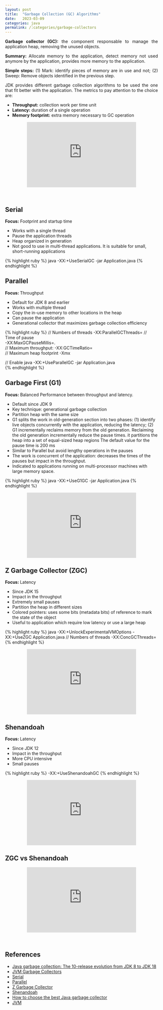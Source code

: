 ```yaml
---
layout: post
title:  "Garbage Collection (GC) Algorithms"
date:   2023-03-09
categories: java
permalink: /:categories/garbage-collectors
---
```


<p style="text-align: justify;"><b>Garbage collector (GC):</b> the component responsable to manage the application heap, removing the unused objects.</p>
<p style="text-align: justify;"><b>Summary:</b> Allocate memory to the application, detect memory not used anymore by the application, provides more memory to the application.</p>
<p style="text-align: justify;"><b>Simple steps:</b> (1) Mark: identify pieces of memory are in use and not; (2) Sweep: Remove objects identified in the previous step.</p>

<p style="text-align: justify;">JDK provides different garbage collection algorithms to be used the one that fit better with the application. The metrics to pay attention to the choice are:</p>

<ul>
  <li><b>Throughput:</b> collection work per time unit</li>
  <li><b>Latency:</b> duration of a single operation</li>
  <li><b>Memory footprint:</b> extra memory necessary to GC operation</li>
</ul>  


<p>
  <center>
    <iframe width="360" height="215" src="https://www.youtube.com/embed/XXOaCV5xm9s" title="YouTube video player" frameborder="0" allow="accelerometer; autoplay; clipboard-write; encrypted-media; gyroscope; picture-in-picture; web-share" allowfullscreen></iframe>
  </center>
</p>

<br />
<h2>Serial</h2>

<p><b>Focus:</b>  Footprint and startup time</p>
    
<ul>
  <li>Works with a single thread</li>
  <li>Pause the application threads</li>
  <li>Heap organized in generation</li>
  <li>Not good to use in multi-thread applications. It is suitable for small, short-running applications</li>  
</ul>

{% highlight ruby %}
java -XX:+UseSerialGC -jar Application.java
{% endhighlight %}


<h2>Parallel</h2>

<p><b>Focus: </b>Throughput</p>

<ul>
  <li>Default for JDK 8 and earlier</li>
  <li>Works with multiple thread</li>
  <li>Copy the in-use memory to other locations in the heap</li>
  <li>Can pause the application</li>
  <li>Generational collector that maximizes garbage collection efficiency</li>
</ul>

{% highlight ruby %}
// Numbers of threads
-XX:ParallelGCThreads=<N>
// Time of pause  
-XX:MaxGCPauseMillis=<N>.  
// Maximum throughput: 
-XX:GCTimeRatio=<N>  
// Maximum heap footprint
-Xmx<N>

// Enable
java -XX:+UseParallelGC -jar Application.java  
{% endhighlight %}


<h2>Garbage First (G1)</h2>

<p><b>Focus:</b> Balanced Performance between throughput and latency.</p>

<ul>
  <li>Default since JDK 9</li>
  <li>Key technique: generational garbage collection</li>
  <li>Partition heap with the same size</li>
  <li>G1 splits the work in old-generation section into two phases: (1) identify live objects concurrently with the application, reducing the latency; (2) G1 incrementally reclaims memory from the old generation. Reclaiming the old generation incrementally reduce the pause times. it partitions the heap into a set of equal-sized heap regions The default value for the pause time is 200 ms</li>
  <li>Similar to Parallel but avoid lengthy operations in the pauses</li>
  <li>The work is concurrent of the application: decreases the times of the pauses but impact in the throughput.</li>
  <li>Indicated to applications running on multi-processor machines with large memory space.</li>
</ul>

{% highlight ruby %}
java -XX:+UseG1GC -jar Application.java
{% endhighlight %}


<p>
  <center>
    <iframe width="360" height="215" src="https://www.youtube.com/embed/X8w3uqN-X98" title="YouTube video player" frameborder="0" allow="accelerometer; autoplay; clipboard-write; encrypted-media; gyroscope; picture-in-picture; web-share" allowfullscreen></iframe>
  </center>
</p>


<h2>Z Garbage Collector (ZGC)</h2>

<p><b>Focus: </b>Latency</p>

<ul>
  <li>Since JDK 15</li>
  <li>Impact in the throughput</li>
  <li>Extremely small pauses</li>  
  <li>Partition the heap in different sizes</li>  
  <li>Colored pointers: uses some bits (metadata bits) of reference to mark the state of the object</li>  
  <li>Useful to application which require low latency or use a large heap</li>  
</ul>

{% highlight ruby %}
java -XX:+UnlockExperimentalVMOptions -XX:+UseZGC Application.java
// Numbers of threads
-XX:ConcGCThreads=<N>  
{% endhighlight %}


<p>
  <center>
   <iframe width="360" height="215" src="https://www.youtube.com/embed/7k_XfLGu-Ts" title="YouTube video player" frameborder="0" allow="accelerometer; autoplay; clipboard-write; encrypted-media; gyroscope; picture-in-picture; web-share" allowfullscreen></iframe>
  </center>
</p>


<h2>Shenandoah</h2>

<p><b>Focus: </b>Latency</p>

<ul>
  <li>Since JDK 12</li>
  <li>Impact in the throughput</li>
  <li>More CPU intensive</li>
  <li>Small pauses</li>
</ul>

{% highlight ruby %}
-XX:+UseShenandoahGC
{% endhighlight %}

<p>
  <center>
    <iframe width="360" height="215" src="https://www.youtube.com/embed/N0JTvyCxiv8" title="YouTube video player" frameborder="0" allow="accelerometer; autoplay; clipboard-write; encrypted-media; gyroscope; picture-in-picture; web-share" allowfullscreen></iframe>
  </center>
</p>


<h2>ZGC vs Shenandoah</h2>

<p>
  <center>
    <iframe width="360" height="215" src="https://www.youtube.com/embed/WU_mqNBEacw" title="YouTube video player" frameborder="0" allow="accelerometer; autoplay; clipboard-write; encrypted-media; gyroscope; picture-in-picture; web-share" allowfullscreen></iframe>
  </center>
</p>



<br />
<h2>References</h2>
<ul>
  <li><a href="https://blogs.oracle.com/javamagazine/post/java-garbage-collectors-evolution">Java garbage collection: The 10-release evolution from JDK 8 to JDK 18</a></li>
  <li><a href="https://www.baeldung.com/jvm-garbage-collectors">JVM Garbage Collectors</a></li>
  <li><a href="https://docs.oracle.com/en/java/javase/18/gctuning/available-collectors.html#GUID-45794DA6-AB96-4856-A96D-FDE5F7DEE498">Serial</a></li>
  <li><a href="https://docs.oracle.com/en/java/javase/18/gctuning/parallel-collector1.html">Parallel</a></li>
  <li><a href="https://docs.oracle.com/en/java/javase/18/gctuning/z-garbage-collector.html#GUID-8637B158-4F35-4E2D-8E7B-9DAEF15BB3CD">Z Garbage Collector</a></li>
  <li><a href="https://wiki.openjdk.org/display/shenandoah/Main">Shenandoah</a></li>
  <li><a href="https://developers.redhat.com/articles/2021/11/02/how-choose-best-java-garbage-collector#">How to choose the best Java garbage collector</a></li>
  <li><a href="https://fabiana2611.github.io/java/jvm">JVM</a></li>
</ul>  
